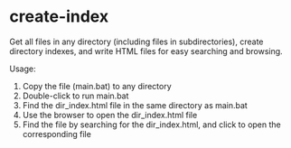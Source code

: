 # create-index
Get all files in any directory (including files in subdirectories), create directory indexes, and write HTML files for easy searching and browsing.

Usage:
1. Copy the file (main.bat) to any directory
2. Double-click to run main.bat
3. Find the dir_index.html file in the same directory as main.bat
4. Use the browser to open the dir_index.html file
5. Find the file by searching for the dir_index.html, and click to open the corresponding file
